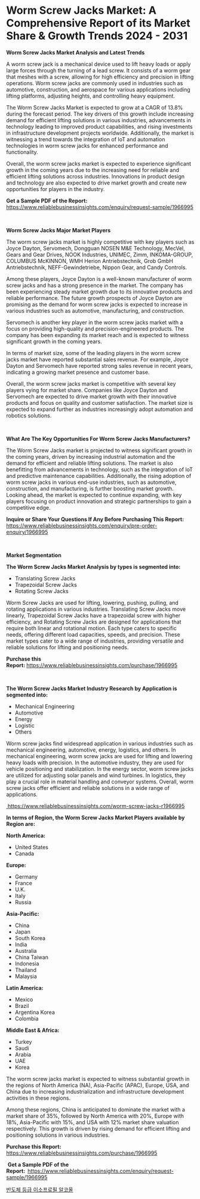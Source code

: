 <p><h1>Worm Screw Jacks Market: A Comprehensive Report of its Market Share & Growth Trends 2024 - 2031</h1></p><p><strong>Worm Screw Jacks Market Analysis and Latest Trends</strong></p>
<p><p>A worm screw jack is a mechanical device used to lift heavy loads or apply large forces through the turning of a lead screw. It consists of a worm gear that meshes with a screw, allowing for high efficiency and precision in lifting operations. Worm screw jacks are commonly used in industries such as automotive, construction, and aerospace for various applications including lifting platforms, adjusting heights, and controlling heavy equipment.</p><p>The Worm Screw Jacks Market is expected to grow at a CAGR of 13.8% during the forecast period. The key drivers of this growth include increasing demand for efficient lifting solutions in various industries, advancements in technology leading to improved product capabilities, and rising investments in infrastructure development projects worldwide. Additionally, the market is witnessing a trend towards the integration of IoT and automation technologies in worm screw jacks for enhanced performance and functionality.</p><p>Overall, the worm screw jacks market is expected to experience significant growth in the coming years due to the increasing need for reliable and efficient lifting solutions across industries. Innovations in product design and technology are also expected to drive market growth and create new opportunities for players in the industry.</p></p>
<p><strong>Get a Sample PDF of the Report:&nbsp;</strong> <a href="https://www.reliablebusinessinsights.com/enquiry/request-sample/1966995">https://www.reliablebusinessinsights.com/enquiry/request-sample/1966995</a></p>
<p>&nbsp;</p>
<p><strong>Worm Screw Jacks Major Market Players</strong></p>
<p><p>The worm screw jacks market is highly competitive with key players such as Joyce Dayton, Servomech, Dongguan NOSEN M&E Technology, MecVel, Gears and Gear Drives, NOOK Industries, UNIMEC, Zimm, INKOMA-GROUP, COLUMBUS McKINNON, WMH Herion Antriebstechnik, Grob GmbH Antriebstechnik, NEFF-Gewindetriebe, Nippon Gear, and Candy Controls.</p><p>Among these players, Joyce Dayton is a well-known manufacturer of worm screw jacks and has a strong presence in the market. The company has been experiencing steady market growth due to its innovative products and reliable performance. The future growth prospects of Joyce Dayton are promising as the demand for worm screw jacks is expected to increase in various industries such as automotive, manufacturing, and construction.</p><p>Servomech is another key player in the worm screw jacks market with a focus on providing high-quality and precision-engineered products. The company has been expanding its market reach and is expected to witness significant growth in the coming years.</p><p>In terms of market size, some of the leading players in the worm screw jacks market have reported substantial sales revenue. For example, Joyce Dayton and Servomech have reported strong sales revenue in recent years, indicating a growing market presence and customer base.</p><p>Overall, the worm screw jacks market is competitive with several key players vying for market share. Companies like Joyce Dayton and Servomech are expected to drive market growth with their innovative products and focus on quality and customer satisfaction. The market size is expected to expand further as industries increasingly adopt automation and robotics solutions.</p></p>
<p>&nbsp;</p>
<p><strong>What Are The Key Opportunities For Worm Screw Jacks Manufacturers?</strong></p>
<p><p>The Worm Screw Jacks market is projected to witness significant growth in the coming years, driven by increasing industrial automation and the demand for efficient and reliable lifting solutions. The market is also benefitting from advancements in technology, such as the integration of IoT and predictive maintenance capabilities. Additionally, the rising adoption of worm screw jacks in various end-use industries, such as automotive, construction, and manufacturing, is further boosting market growth. Looking ahead, the market is expected to continue expanding, with key players focusing on product innovation and strategic partnerships to gain a competitive edge.</p></p>
<p><strong>Inquire or Share Your Questions If Any Before Purchasing This Report:</strong> <a href="https://www.reliablebusinessinsights.com/enquiry/pre-order-enquiry/1966995">https://www.reliablebusinessinsights.com/enquiry/pre-order-enquiry/1966995</a></p>
<p>&nbsp;</p>
<p><strong>Market Segmentation</strong></p>
<p><strong>The Worm Screw Jacks Market Analysis by types is segmented into:</strong></p>
<p><ul><li>Translating Screw Jacks</li><li>Trapezoidal Screw Jacks</li><li>Rotating Screw Jacks</li></ul></p>
<p><p>Worm Screw Jacks are used for lifting, lowering, pushing, pulling, and rotating applications in various industries. Translating Screw Jacks move linearly, Trapezoidal Screw Jacks have a trapezoidal screw with higher efficiency, and Rotating Screw Jacks are designed for applications that require both linear and rotational motion. Each type caters to specific needs, offering different load capacities, speeds, and precision. These market types cater to a wide range of industries, providing versatile and reliable solutions for lifting and positioning needs.</p></p>
<p><strong>Purchase this Report:&nbsp;</strong><a href="https://www.reliablebusinessinsights.com/purchase/1966995">https://www.reliablebusinessinsights.com/purchase/1966995</a></p>
<p>&nbsp;</p>
<p><strong>The Worm Screw Jacks Market Industry Research by Application is segmented into:</strong></p>
<p><ul><li>Mechanical Engineering</li><li>Automotive</li><li>Energy</li><li>Logistic</li><li>Others</li></ul></p>
<p><p>Worm screw jacks find widespread application in various industries such as mechanical engineering, automotive, energy, logistics, and others. In mechanical engineering, worm screw jacks are used for lifting and lowering heavy loads with precision. In the automotive industry, they are used for vehicle positioning and stabilization. In the energy sector, worm screw jacks are utilized for adjusting solar panels and wind turbines. In logistics, they play a crucial role in material handling and conveyor systems. Overall, worm screw jacks offer efficient and reliable solutions in a wide range of applications.</p></p>
<p><a href="https://www.reliablebusinessinsights.com/worm-screw-jacks-r1966995">&nbsp;https://www.reliablebusinessinsights.com/worm-screw-jacks-r1966995</a></p>
<p><strong>In terms of Region, the Worm Screw Jacks Market Players available by Region are:</strong></p>
<p>
    <p> <strong> North America: </strong>
        <ul>
            <li>United States</li>
            <li>Canada</li>
        </ul>
        </p> 
    <p> <strong> Europe: </strong>
        <ul>
            <li>Germany</li>
            <li>France</li>
            <li>U.K.</li>
            <li>Italy</li>
            <li>Russia</li>
        </ul>
        </p> 
    <p> <strong> Asia-Pacific: </strong>
        <ul>
            <li>China</li>
            <li>Japan</li>
            <li>South Korea</li>
            <li>India</li>
            <li>Australia</li>
            <li>China Taiwan</li>
            <li>Indonesia</li>
            <li>Thailand</li>
            <li>Malaysia</li>
        </ul>
        </p> 
    <p> <strong> Latin America: </strong>
        <ul>
            <li>Mexico</li>
            <li>Brazil</li>
            <li>Argentina Korea</li>
            <li>Colombia</li>
        </ul>
        </p> 
    <p> <strong> Middle East & Africa: </strong>
        <ul>
            <li>Turkey</li>
            <li>Saudi</li>
            <li>Arabia</li>
            <li>UAE</li>
            <li>Korea</li>
        </ul>
    </p>
    </p>
<p><p>The worm screw jacks market is expected to witness substantial growth in the regions of North America (NA), Asia-Pacific (APAC), Europe, USA, and China due to increasing industrialization and infrastructure development activities in these regions.</p><p>Among these regions, China is anticipated to dominate the market with a market share of 35%, followed by North America with 20%, Europe with 18%, Asia-Pacific with 15%, and USA with 12% market share valuation respectively. This growth is driven by rising demand for efficient lifting and positioning solutions in various industries.</p></p>
<p><strong>Purchase this Report: </strong><a href="https://www.reliablebusinessinsights.com/purchase/1966995">https://www.reliablebusinessinsights.com/purchase/1966995</a></p>
<p>&nbsp;<strong>Get a Sample PDF of the Report:&nbsp;&nbsp;</strong><a href="https://www.reliablebusinessinsights.com/enquiry/request-sample/1966995">https://www.reliablebusinessinsights.com/enquiry/request-sample/1966995</a></p>
<p><strong></strong></p>
<p><p><a href="https://github.com/TrevorKruvalis5678/Market-Research-Report-List-2/blob/main/1588328167224.md">반도체 등급 이소프로필 알코올</a></p></p>